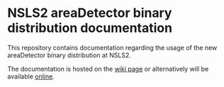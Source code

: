 # NSLS2 areaDetector binary distribution documentation

This repository contains documentation regarding the usage of the new areaDetector binary distribution at NSLS2.

The documentation is hosted on the [wiki page](https://github.com/epicsNSLS2-deploy/Deploy-Docs/wiki) or alternatively will be available
[online](https://epicsNSLS2-deploy.github.io/Deploy-Docs).
